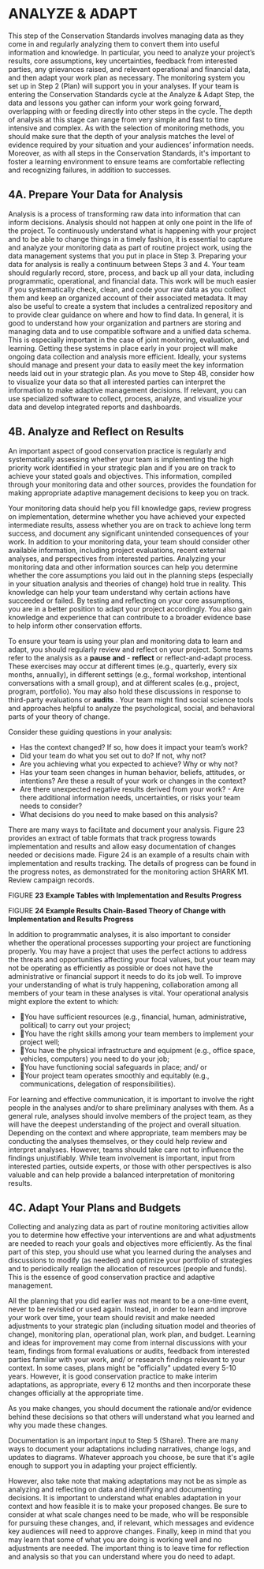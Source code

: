 # ANALYZE & ADAPT
This step of the Conservation Standards involves managing data as they come in and regularly analyzing them to convert them into useful information and knowledge. In particular, you need to analyze your project’s results, core assumptions, key uncertainties, feedback from interested parties, any grievances raised, and relevant operational and financial data, and then adapt your work plan as necessary. The monitoring system you set up in Step 2 (Plan) will support you in your analyses. If your team is entering the Conservation Standards cycle at the Analyze & Adapt Step, the data and lessons you gather can inform your work going forward, overlapping with or feeding directly into other steps in the cycle. The depth of analysis at this stage can range from very simple and fast to time intensive and complex. As with the selection of monitoring methods, you should make sure that the depth of your analysis matches the level of evidence required by your situation and your audiences’ information needs. Moreover, as with all steps in the Conservation Standards, it's important to foster a learning environment to ensure teams are comfortable reflecting and recognizing failures, in addition to successes.

## 4A. Prepare Your Data for Analysis
Analysis is a process of transforming raw data into information that can inform decisions. Analysis should not happen at only one point in the life of the project. To continuously understand what is happening with your project and to be able to change things in a timely fashion, it is essential to capture and analyze your monitoring data as part of routine project work, using the data management systems that you put in place in Step 3. Preparing your data for analysis is really a continuum between Steps 3 and 4. Your team should regularly record, store, process, and back up all your data, including programmatic, operational, and financial data. This work will be much easier if you systematically check, clean, and code your raw data as you collect them and keep an organized account of their associated metadata. It may also be useful to create a system that includes a centralized repository and to provide clear guidance on where and how to find data. In general, it is good to understand how your organization and partners are storing and managing data and to use compatible software and a unified data schema. This is especially important in the case of joint monitoring, evaluation, and learning. Getting these systems in place early in your project will make ongoing data collection and analysis more efficient. Ideally, your systems should manage and present your data to easily meet the key information needs laid out in your strategic plan. As you move to Step 4B, consider how to visualize your data so that all interested parties can interpret the information to make adaptive management decisions. If relevant, you can use specialized software to collect, process, analyze, and visualize your data and develop integrated reports and dashboards.

## 4B. Analyze and Reflect on Results
An important aspect of good conservation practice is regularly and systematically assessing whether your team is implementing the high priority work identified in your strategic plan and if you are on track to achieve your stated goals and objectives. This information, compiled through your monitoring data and other sources, provides the foundation for making appropriate adaptive management decisions to keep you on track.

Your monitoring data should help you fill knowledge gaps, review progress on implementation, determine whether you have achieved your expected intermediate results, assess whether you are on track to achieve long term success, and document any significant unintended consequences of your work. In addition to your monitoring data, your team should consider other available information, including project evaluations, recent external analyses, and perspectives from interested parties. Analyzing your monitoring data and other information sources can help you determine whether the core assumptions you laid out in the planning steps (especially in your situation analysis and theories of change) hold true in reality. This knowledge can help your team understand why certain actions have succeeded or failed. By testing and reflecting on your core assumptions, you are in a better position to adapt your project accordingly. You also gain knowledge and experience that can contribute to a broader evidence base to help inform other conservation efforts.

To ensure your team is using your plan and monitoring data to learn and adapt, you should regularly review and reflect on your project. Some teams refer to the analysis as a **pause** **and** - **reflect** or reflect-and-adapt process. These exercises may occur at different times (e.g., quarterly, every six months, annually), in different settings (e.g., formal workshop, intentional conversations with a small group), and at different scales (e.g., project, program, portfolio). You may also hold these discussions in response to third-party evaluations or **audits** . Your team might find social science tools and approaches helpful to analyze the psychological, social, and behavioral parts of your theory of change.

Consider these guiding questions in your analysis:

- Has the context changed? If so, how does it impact your team’s work?
- Did your team do what you set out to do? If not, why not? 
- Are you achieving what you expected to achieve? Why or why not? 
- Has your team seen changes in human behavior, beliefs, attitudes, or intentions? Are these a result of your work or changes in the context? 
- Are there unexpected negative results derived from your work? - Are there additional information needs, uncertainties, or risks your team needs to consider? 
- What decisions do you need to make based on this analysis?

There are many ways to facilitate and document your analysis. Figure 23 provides an extract of table formats that track progress towards implementation and results and allow easy documentation of changes needed or decisions made. Figure 24 is an example of a results chain with implementation and results tracking. The details of progress can be found in the progress notes, as demonstrated for the monitoring action SHARK M1. Review campaign records.

FIGURE **23** **Example Tables with Implementation and Results Progress**

FIGURE **24** **Example Results** **Chain-Based Theory of Change with Implementation and Results Progress**

In addition to programmatic analyses, it is also important to consider whether the operational processes supporting your project are functioning properly. You may have a project that uses the perfect actions to address the threats and opportunities affecting your focal values, but your team may not be operating as efficiently as possible or does not have the administrative or financial support it needs to do its job well. To improve your understanding of what is truly happening, collaboration among all members of your team in these analyses is vital. Your operational analysis might explore the extent to which:

- You have sufficient resources (e.g., financial, human,
administrative, political) to carry out your project;
- You have the right skills among your team members
to implement your project well;
- You have the physical infrastructure and equipment
(e.g., office space, vehicles, computers) you need to
do your job;
- You have functioning social safeguards in place; and/
or
- Your project team operates smoothly and
equitably (e.g., communications, delegation of
responsibilities).

For learning and effective communication, it is important to involve the right people in the analyses and/or to share preliminary analyses with them. As a general rule, analyses should involve members of the project team, as they will have the deepest understanding of the project and overall situation. Depending on the context and where appropriate, team members may be conducting the analyses themselves, or they could help review and interpret analyses. However, teams should take care not to influence the findings unjustifiably. While team involvement is important, input from interested parties, outside experts, or those with other perspectives is also valuable and can help provide a balanced interpretation of monitoring results.

## 4C. Adapt Your Plans and Budgets
Collecting and analyzing data as part of routine monitoring activities allow you to determine how effective your interventions are and what adjustments are needed to reach your goals and objectives more efficiently. As the final part of this step, you should use what you learned during the analyses and discussions to modify (as needed) and optimize your portfolio of strategies and to periodically realign the allocation of resources (people and funds). This is the essence of good conservation practice and adaptive management.

All the planning that you did earlier was not meant to be a one-time event, never to be revisited or used again. Instead, in order to learn and improve your work over time, your team should revisit and make needed adjustments to your strategic plan (including situation model and theories of change), monitoring plan, operational plan, work plan, and budget. Learning and ideas for improvement may come from internal discussions with your team, findings from formal evaluations or audits, feedback from interested parties familiar with your work, and/ or research findings relevant to your context. In some cases, plans might be "officially" updated every 5-10 years. However, it is good conservation practice to make interim adaptations, as appropriate, every 6 12 months and then incorporate these changes officially at the appropriate time.

As you make changes, you should document the rationale and/or evidence behind these decisions so that others will understand what you learned and why you made these changes.

Documentation is an important input to Step 5 (Share). There are many ways to document your adaptations including narratives, change logs, and updates to diagrams. Whatever approach you choose, be sure that it's agile enough to support you in adapting your project efficiently.

However, also take note that making adaptations may not be as simple as analyzing and reflecting on data and identifying and documenting decisions. It is important to understand what enables adaptation in your context and how feasible it is to make your proposed changes. Be sure to consider at what scale changes need to be made, who will be responsible for pursuing these changes, and, if relevant, which messages and evidence key audiences will need to approve changes. Finally, keep in mind that you may learn that some of what you are doing is working well and no adjustments are needed. The important thing is to leave time for reflection and analysis so that you can understand where you do need to adapt.